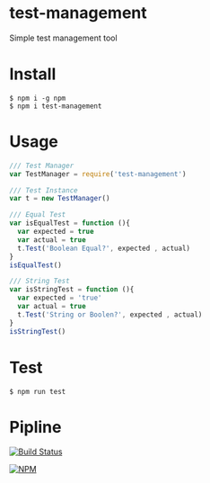# test-management
Simple test management tool

# Install

```shell
$ npm i -g npm
$ npm i test-management
```

# Usage

```js
/// Test Manager
var TestManager = require('test-management')

/// Test Instance
var t = new TestManager()

/// Equal Test
var isEqualTest = function (){
  var expected = true
  var actual = true
  t.Test('Boolean Equal?', expected , actual)
}
isEqualTest()

/// String Test
var isStringTest = function (){
  var expected = 'true'
  var actual = true
  t.Test('String or Boolen?', expected , actual)
}
isStringTest()
```

# Test

```shell
$ npm run test
```

# Pipline

[![Build Status](https://dev.azure.com/azmisahin-github/azmisahin-software-web-component-test-manager-node/_apis/build/status/azmisahin.azmisahin-software-web-component-test-manager-node?branchName=master)](https://dev.azure.com/azmisahin-github/azmisahin-software-web-component-test-manager-node/_build/latest?definitionId=10?branchName=master)

[![NPM](https://nodei.co/npm/test-management.png)](https://nodei.co/npm/@azmisahin/test-management/)
